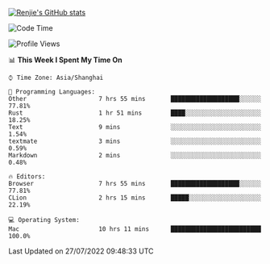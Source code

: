 [![Renjie's GitHub stats](https://github-readme-stats.vercel.app/api?username=liurenjie1024&show_icons=true&theme=chartreuse-dark)](https://github.com/anuraghazra/github-readme-stats)

<!--START_SECTION:waka-->
![Code Time](http://img.shields.io/badge/Code%20Time-91%20hrs%2023%20mins-blue)

![Profile Views](http://img.shields.io/badge/Profile%20Views-20-blue)

📊 **This Week I Spent My Time On** 

```text
⌚︎ Time Zone: Asia/Shanghai

💬 Programming Languages: 
Other                    7 hrs 55 mins       ███████████████████░░░░░░   77.81% 
Rust                     1 hr 51 mins        ████░░░░░░░░░░░░░░░░░░░░░   18.25% 
Text                     9 mins              ░░░░░░░░░░░░░░░░░░░░░░░░░   1.54% 
textmate                 3 mins              ░░░░░░░░░░░░░░░░░░░░░░░░░   0.59% 
Markdown                 2 mins              ░░░░░░░░░░░░░░░░░░░░░░░░░   0.48%

🔥 Editors: 
Browser                  7 hrs 55 mins       ███████████████████░░░░░░   77.81% 
CLion                    2 hrs 15 mins       █████░░░░░░░░░░░░░░░░░░░░   22.19%

💻 Operating System: 
Mac                      10 hrs 11 mins      █████████████████████████   100.0%

```


 Last Updated on 27/07/2022 09:48:33 UTC
<!--END_SECTION:waka-->

